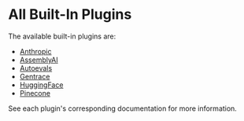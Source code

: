 # All Built-In Plugins

The available built-in plugins are:

- [Anthropic](./anthropic.md)
- [AssemblyAI](./assemblyai.md)
- [Autoevals](./autoevals.md)
- [Gentrace](./gentrace.md)
- [HuggingFace](./huggingface.md)
- [Pinecone](./pinecone.md)

See each plugin's corresponding documentation for more information.
